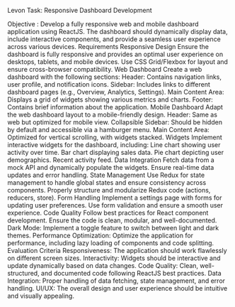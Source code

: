 Levon Task: Responsive Dashboard Development



Objective :
Develop a fully responsive web and mobile dashboard application using ReactJS. The dashboard should dynamically display data, include interactive components, and provide a seamless user experience across various devices.
Requirements
Responsive Design
Ensure the dashboard is fully responsive and provides an optimal user experience on desktops, tablets, and mobile devices.
Use CSS Grid/Flexbox for layout and ensure cross-browser compatibility.
Web Dashboard
Create a web dashboard with the following sections:
Header: Contains navigation links, user profile, and notification icons.
Sidebar: Includes links to different dashboard pages (e.g., Overview, Analytics, Settings).
Main Content Area: Displays a grid of widgets showing various metrics and charts.
Footer: Contains brief information about the application.
Mobile Dashboard
Adapt the web dashboard layout to a mobile-friendly design.
Header: Same as web but optimized for mobile view.
Collapsible Sidebar: Should be hidden by default and accessible via a hamburger menu.
Main Content Area: Optimized for vertical scrolling, with widgets stacked.
Widgets
Implement interactive widgets for the dashboard, including:
Line chart showing user activity over time.
Bar chart displaying sales data.
Pie chart depicting user demographics.
Recent activity feed.
Data Integration
Fetch data from a mock API and dynamically populate the widgets.
Ensure real-time data updates and error handling.
State Management
Use Redux for state management to handle global states and ensure consistency across components.
Properly structure and modularize Redux code (actions, reducers, store).
Form Handling
Implement a settings page with forms for updating user preferences.
Use form validation and ensure a smooth user experience.
Code Quality
Follow best practices for React component development.
Ensure the code is clean, modular, and well-documented.
Dark Mode: Implement a toggle feature to switch between light and dark themes.
Performance Optimization: Optimize the application for performance, including lazy loading of components and code splitting.
Evaluation Criteria
Responsiveness: The application should work flawlessly on different screen sizes.
Interactivity: Widgets should be interactive and update dynamically based on data changes.
Code Quality: Clean, well-structured, and documented code following ReactJS best practices.
Data Integration: Proper handling of data fetching, state management, and error handling.
UI/UX: The overall design and user experience should be intuitive and visually appealing.
